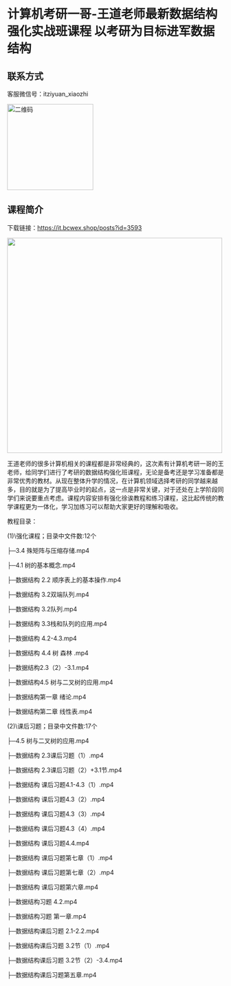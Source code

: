 # 计算机考研一哥-王道老师最新数据结构强化实战班课程 以考研为目标进军数据结构

## 联系方式

客服微信号：itziyuan_xiaozhi

<img src="https://ziyuanyun.oss-cn-guangzhou.aliyuncs.com/common/20240614073449/666b82192834a.jpg" width="200" height="200" alt="二维码">

## 课程简介

下载链接：https://it.bcwex.shop/posts?id=3593

<img src="https://ziyuanyun.oss-cn-guangzhou.aliyuncs.com/yun/20240515185232/664493f05c78f.jpg" width="500" alt="">

  

 王道老师的很多计算机相关的课程都是非常经典的，这次素有计算机考研一哥的王老师，给同学们进行了考研的数据结构强化班课程，无论是备考还是学习准备都是非常优秀的教材。从现在整体升学的情况，在计算机领域选择考研的同学越来越多，目的就是为了提高毕业时的起点，这一点是非常关键，对于还处在上学阶段同学们来说要重点考虑。课程内容安排有强化徐诶教程和练习课程，这比起传统的教学课程更为一体化，学习加练习可以帮助大家更好的理解和吸收。

 教程目录：

 (1)\强化课程；目录中文件数:12个

 ├─3.4 殊矩阵与压缩存储.mp4

 ├─4.1 树的基本概念.mp4

 ├─数据结构 2.2 顺序表上的基本操作.mp4

 ├─数据结构 3.2双端队列.mp4

 ├─数据结构 3.2队列.mp4

 ├─数据结构 3.3栈和队列的应用.mp4

 ├─数据结构 4.2-4.3.mp4

 ├─数据结构 4.4 树 森林 .mp4

 ├─数据结构2.3（2）-3.1.mp4

 ├─数据结构4.5 树与二叉树的应用.mp4

 ├─数据结构第一章 绪论.mp4

 ├─数据结构第二章 线性表.mp4

 (2)\课后习题；目录中文件数:17个

 ├─4.5 树与二叉树的应用.mp4

 ├─数据结构 2.3课后习题（1）.mp4

 ├─数据结构 2.3课后习题（2）+3.1节.mp4

 ├─数据结构 课后习题4.1-4.3（1）.mp4

 ├─数据结构 课后习题4.3（2）.mp4

 ├─数据结构 课后习题4.3（3）.mp4

 ├─数据结构 课后习题4.3（4）.mp4

 ├─数据结构 课后习题4.4.mp4

 ├─数据结构 课后习题第七章（1）.mp4

 ├─数据结构 课后习题第七章（2）.mp4

 ├─数据结构 课后习题第六章.mp4

 ├─数据结构习题 4.2.mp4

 ├─数据结构习题 第一章.mp4

 ├─数据结构课后习题 2.1-2.2.mp4

 ├─数据结构课后习题 3.2节（1）.mp4

 ├─数据结构课后习题 3.2节（2）-3.4.mp4

 ├─数据结构课后习题第五章.mp4

  